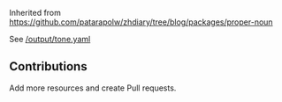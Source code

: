 Inherited from <https://github.com/patarapolw/zhdiary/tree/blog/packages/proper-noun>

See [/output/tone.yaml](/output/tone.yaml)

## Contributions

Add more resources and create Pull requests.
